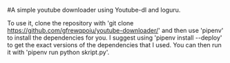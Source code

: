 #A simple youtube downloader using Youtube-dl and loguru.

To use it, clone the repository with 'git clone https://github.com/gfrewqpoiu/youtube-downloader/' and then use 'pipenv' to install the dependencies for you.
I suggest using 'pipenv install --deploy' to get the exact versions of the dependencies that I used.
You can then run it with 'pipenv run python skript.py'.
